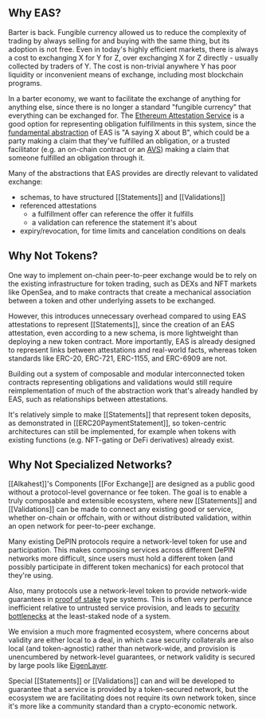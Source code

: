 ## Why EAS?

Barter is back. Fungible currency allowed us to reduce the complexity of trading by always selling for and buying with the same thing, but its adoption is not free. Even in today's highly efficient markets, there is always a cost to exchanging X for Y for Z, over exchanging X for Z directly - usually collected by traders of Y. The cost is non-trivial anywhere Y has poor liquidity or inconvenient means of exchange, including most blockchain programs.

In a barter economy, we want to facilitate the exchange of anything for anything else, since there is no longer a standard "fungible currency" that everything can be exchanged for. The [Ethereum Attestation Service](https://attest.org) is a good option for representing obligation fulfillments in this system, since the [fundamental abstraction](https://docs.attest.org/docs/core--concepts/how-eas-works) of EAS is "A saying X about B", which could be a party making a claim that they've fulfilled an obligation, or a trusted facilitator (e.g. an on-chain contract or an [AVS](https://docs.eigenlayer.xyz/eigenlayer/avs-guides/avs-developer-guide)) making a claim that someone fulfilled an obligation through it.

Many of the abstractions that EAS provides are directly relevant to validated exchange:
- schemas, to have structured [[Statements]] and [[Validations]]
- referenced attestations
	- a fulfillment offer can reference the offer it fulfills
	- a validation can reference the statement it's about
- expiry/revocation, for time limits and cancelation conditions on deals

## Why Not Tokens?

One way to implement on-chain peer-to-peer exchange would be to rely on the existing infrastructure for token trading, such as DEXs and NFT markets like OpenSea, and to make contracts that create a mechanical association between a token and other underlying assets to be exchanged.

However, this introduces unnecessary overhead compared to using EAS attestations to represent [[Statements]], since the creation of an EAS attestation, even according to a new schema, is more lightweight than deploying a new token contract. More importantly, EAS is already designed to represent links between attestations and real-world facts, whereas token standards like ERC-20, ERC-721, ERC-1155, and ERC-6909 are not.

Building out a system of composable and modular interconnected token contracts representing obligations and validations would still require reimplementation of much of the abstraction work that's already handled by EAS, such as relationships between attestations.

It's relatively simple to make [[Statements]] that represent token deposits, as demonstrated in [[ERC20PaymentStatement]], so token-centric architectures can still be implemented, for example when tokens with existing functions (e.g. NFT-gating or DeFi derivatives) already exist.
## Why Not Specialized Networks?

[[Alkahest]]'s Components [[For Exchange]] are designed as a public good without a protocol-level governance or fee token. The goal is to enable a truly composable and extensible ecosystem, where new [[Statements]] and [[Validations]] can be made to connect any existing good or service, whether on-chain or offchain, with or without distributed validation, within an open network for peer-to-peer exchange.

Many existing DePIN protocols require a network-level token for use and participation. This makes composing services across different DePIN networks more difficult, since users must hold a different token (and possibly participate in different token mechanics) for each protocol that they're using.

Also, many protocols use a network-level token to provide network-wide guarantees in [proof of stake](https://en.wikipedia.org/wiki/Proof_of_stake) type systems. This is often very performance inefficient relative to untrusted service provision, and leads to [security bottlenecks](https://docs.eigenlayer.xyz/assets/files/EigenLayer_WhitePaper-88c47923ca0319870c611decd6e562ad.pdf) at the least-staked node of a system.

We envision a much more fragmented ecosystem, where concerns about validity are either local to a deal, in which case security collaterals are also local (and token-agnostic) rather than network-wide, and provision is unencumbered by network-level guarantees, or network validity is secured by large pools like [EigenLayer](https://www.eigenlayer.xyz). 

Special [[Statements]] or [[Validations]] can and will be developed to guarantee that a service is provided by a token-secured network, but the ecosystem we are facilitating does not require its own network token, since it's more like a community standard than a crypto-economic network.